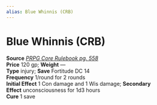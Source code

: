 ```yaml
---
alias: Blue Whinnis (CRB)
---
```


# Blue Whinnis (CRB)

**Source** [_PRPG Core Rulebook pg. 558_](http://paizo.com/pathfinderRPG/v5748btpy88yj)  
**Price** 120 gp; **Weight** —  
**Type** injury; **Save** Fortitude DC 14  
**Frequency** 1/round for 2 rounds  
**Initial Effect** 1 Con damage and 1 Wis damage; **Secondary Effect** unconsciousness for 1d3 hours  
**Cure** 1 save
